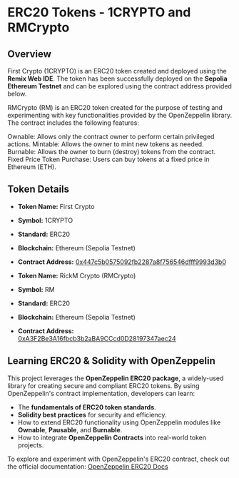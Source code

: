 # ERC20 Tokens - 1CRYPTO and RMCrypto

## Overview
First Crypto (1CRYPTO) is an ERC20 token created and deployed using the **Remix Web IDE**. The token has been successfully deployed on the **Sepolia Ethereum Testnet** and can be explored using the contract address provided below.

RMCrypto (RM) is an ERC20 token created for the purpose of testing and experimenting with key functionalities provided by the OpenZeppelin library. The contract includes the following features:

Ownable: Allows only the contract owner to perform certain privileged actions.
Mintable: Allows the owner to mint new tokens as needed.
Burnable: Allows the owner to burn (destroy) tokens from the contract.
Fixed Price Token Purchase: Users can buy tokens at a fixed price in Ethereum (ETH).

## Token Details
- **Token Name:** First Crypto
- **Symbol:** 1CRYPTO
- **Standard:** ERC20
- **Blockchain:** Ethereum (Sepolia Testnet)
- **Contract Address:** [0x447c5b0575092fb2287a8f756546dfff9993d3b0](https://sepolia.etherscan.io/token/0x447c5b0575092fb2287a8f756546dfff9993d3b0)


- **Token Name:** RickM Crypto (RMCrypto)
- **Symbol:** RM
- **Standard:** ERC20
- **Blockchain:** Ethereum (Sepolia Testnet)
- **Contract Address:** [0xA3F2Be3A16fbcb3b2aBA9CCcd0D28197347aec24](https://sepolia.etherscan.io/token/0xA3F2Be3A16fbcb3b2aBA9CCcd0D28197347aec24)

## Learning ERC20 & Solidity with OpenZeppelin
This project leverages the **OpenZeppelin ERC20 package**, a widely-used library for creating secure and compliant ERC20 tokens. By using OpenZeppelin's contract implementation, developers can learn:
- The **fundamentals of ERC20 token standards**.
- **Solidity best practices** for security and efficiency.
- How to extend ERC20 functionality using OpenZeppelin modules like **Ownable**, **Pausable**, and **Burnable**.
- How to integrate **OpenZeppelin Contracts** into real-world token projects.

To explore and experiment with OpenZeppelin's ERC20 contract, check out the official documentation:
[OpenZeppelin ERC20 Docs](https://docs.openzeppelin.com/contracts/4.x/erc20)

